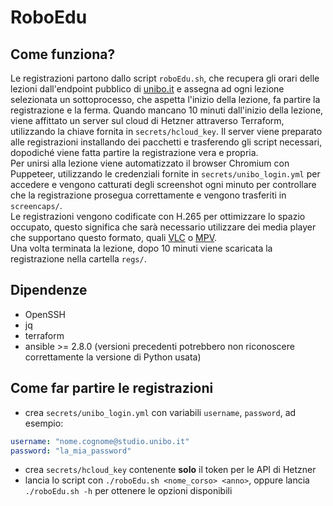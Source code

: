 # RoboEdu

## Come funziona?

Le registrazioni partono dallo script `roboEdu.sh`, che recupera gli orari
delle lezioni dall'endpoint pubblico di [unibo.it](https://unibo.it) e assegna
ad ogni lezione selezionata un sottoprocesso, che aspetta l'inizio della
lezione, fa partire la registrazione e la ferma. Quando mancano 10 minuti
dall'inizio della lezione, viene affittato un server sul cloud di Hetzner
attraverso Terraform, utilizzando la chiave fornita in `secrets/hcloud_key`. Il
server viene preparato alle registrazioni installando dei pacchetti e
trasferendo gli script necessari, dopodiché viene fatta partire la registrazione
vera e propria.\
Per unirsi alla lezione viene automatizzato il browser Chromium
con Puppeteer, utilizzando le credenziali fornite in `secrets/unibo_login.yml`
per accedere e vengono catturati degli screenshot ogni minuto per controllare
che la registrazione prosegua correttamente e vengono trasferiti in
`screencaps/`.\
Le registrazioni vengono codificate con H.265 per ottimizzare lo
spazio occupato, questo significa che sarà necessario utilizzare dei media
player che supportano questo formato, quali [VLC](https://www.videolan.org/vlc/)
o [MPV](https://github.com/mpv-player/mpv).\
Una volta terminata la lezione, dopo 10 minuti viene scaricata la registrazione
nella cartella `regs/`.

## Dipendenze
- OpenSSH
- jq
- terraform
- ansible >= 2.8.0 (versioni precedenti potrebbero non riconoscere
correttamente la versione di Python usata)

## Come far partire le registrazioni
- crea `secrets/unibo_login.yml` con variabili `username`, `password`, ad
esempio:
```yaml
username: "nome.cognome@studio.unibo.it"
password: "la_mia_password"
```
- crea `secrets/hcloud_key` contenente **solo** il token per le API di Hetzner
- lancia lo script con `./roboEdu.sh <nome_corso> <anno>`, oppure lancia
`./roboEdu.sh -h` per ottenere le opzioni disponibili
